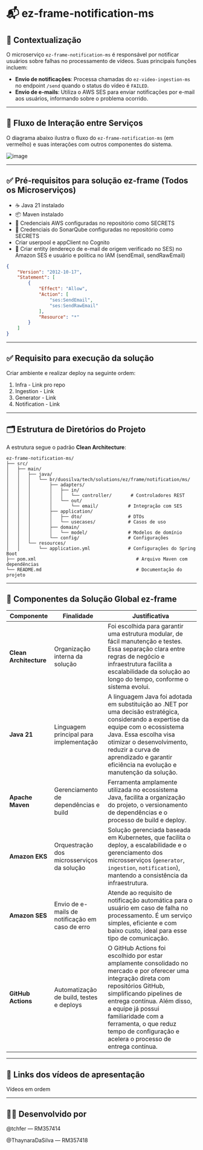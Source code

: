 # 📬 ez-frame-notification-ms

## 📌 Contextualização

O microserviço `ez-frame-notification-ms` é responsável por notificar usuários sobre falhas no processamento de vídeos. Suas principais funções incluem:

- **Envio de notificações**: Processa chamadas do `ez-video-ingestion-ms` no endpoint `/send` quando o status do vídeo é `FAILED`.
- **Envio de e-mails**: Utiliza o AWS SES para enviar notificações por e-mail aos usuários, informando sobre o problema ocorrido.

---

## 🧩 Fluxo de Interação entre Serviços

O diagrama abaixo ilustra o fluxo do `ez-frame-notification-ms` (em vermelho) e suas interações com outros componentes do sistema.

![image](https://github.com/user-attachments/assets/afeb5381-5d47-4cd2-a5a0-c87ec59c1a1d)

---

## ✅ Pré-requisitos para solução ez-frame (Todos os Microserviços)

- ☕ Java 21 instalado
- 📦 Maven instalado
- 🔐 Credenciais AWS configuradas no repositório como SECRETS
- 🔐 Credenciais do SonarQube configuradas no repositório como SECRETS
- Criar userpool e appClient no Cognito
- 📧 Criar entity (endereço de e-mail de origem verificado no SES) no Amazon SES e usuário e política no IAM (sendEmail, sendRawEmail)


```json
{
    "Version": "2012-10-17",
    "Statement": [
        {
            "Effect": "Allow",
            "Action": [
                "ses:SendEmail",
                "ses:SendRawEmail"
            ],
            "Resource": "*"
        }
    ]
}
```

---

## ✅ Requisito para execução da solução

Criar ambiente e realizar deploy na seguinte ordem:
1. Infra - Link pro repo
2. Ingestion - Link
3. Generator - Link
4. Notification - Link

---

## 🗂️ Estrutura de Diretórios do Projeto

A estrutura segue o padrão **Clean Architecture**:

```
ez-frame-notification-ms/
├── src/
│   ├── main/
│   │   ├── java/
│   │   │   └── br/duosilva/tech/solutions/ez/frame/notification/ms/
│   │   │       ├── adapters/
│   │   │       │   ├── in/
│   │   │       │   │   └── controller/       # Controladores REST
│   │   │       │   └── out/
│   │   │       │       └── email/           # Integração com SES
│   │   │       ├── application/
│   │   │       │   ├── dto/                 # DTOs
│   │   │       │   └── usecases/            # Casos de uso
│   │   │       ├── domain/
│   │   │       │   └── model/               # Modelos de domínio
│   │   │       └── config/                  # Configurações
│   │   └── resources/
│   │       └── application.yml              # Configurações do Spring Boot
├── pom.xml                                     # Arquivo Maven com dependências
└── README.md                                   # Documentação do projeto
```

---

## 🧱 Componentes da Solução Global ez-frame

| **Componente** | **Finalidade** | **Justificativa** |
| --- | --- | --- |
| **Clean Architecture** | Organização interna da solução | Foi escolhida para garantir uma estrutura modular, de fácil manutenção e testes. Essa separação clara entre regras de negócio e infraestrutura facilita a escalabilidade da solução ao longo do tempo, conforme o sistema evolui. |
| **Java 21** | Linguagem principal para implementação | A linguagem Java foi adotada em substituição ao .NET por uma decisão estratégica, considerando a expertise da equipe com o ecossistema Java. Essa escolha visa otimizar o desenvolvimento, reduzir a curva de aprendizado e garantir eficiência na evolução e manutenção da solução. |
| **Apache Maven** | Gerenciamento de dependências e build | Ferramenta amplamente utilizada no ecossistema Java, facilita a organização do projeto, o versionamento de dependências e o processo de build e deploy. |
| **Amazon EKS** | Orquestração dos microsserviços da solução | Solução gerenciada baseada em Kubernetes, que facilita o deploy, a escalabilidade e o gerenciamento dos microsserviços (`generator`, `ingestion`, `notification`), mantendo a consistência da infraestrutura. |
| **Amazon SES** | Envio de e-mails de notificação em caso de erro | Atende ao requisito de notificação automática para o usuário em caso de falha no processamento. É um serviço simples, eficiente e com baixo custo, ideal para esse tipo de comunicação. |
| **GitHub Actions** | Automatização de build, testes e deploys | O GitHub Actions foi escolhido por estar amplamente consolidado no mercado e por oferecer uma integração direta com repositórios GitHub, simplificando pipelines de entrega contínua. Além disso, a equipe já possui familiaridade com a ferramenta, o que reduz tempo de configuração e acelera o processo de entrega contínua. |

---

## 🔗 Links dos vídeos de apresentação

Vídeos em ordem

---

## 👨‍💻 Desenvolvido por

@tchfer — RM357414

@ThaynaraDaSilva — RM357418
